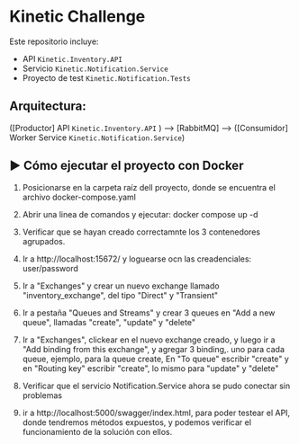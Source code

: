 
# Kinetic Challenge

Este repositorio incluye:

- API `Kinetic.Inventory.API`
- Servicio `Kinetic.Notification.Service`
- Proyecto de test `Kinetic.Notification.Tests`

## Arquitectura:

([Productor] API `Kinetic.Inventory.API` ) --> [RabbitMQ] --> ([Consumidor] Worker Service `Kinetic.Notification.Service`)

## ▶️ Cómo ejecutar el proyecto con Docker

1. Posicionarse en la carpeta raíz dell proyecto, donde se encuentra el archivo docker-compose.yaml

2. Abrir una linea de comandos y ejecutar: docker compose up -d

3. Verificar que se hayan creado correctamnte los 3 contenedores agrupados.

4. Ir a http://localhost:15672/ y loguearse ocn las creadenciales: user/password

5. Ir a "Exchanges" y crear un nuevo exchange llamado "inventory_exchange", del tipo "Direct" y "Transient"

6. Ir a pestaña "Queues and Streams" y crear 3 queues en "Add a new queue", llamadas "create", "update" y "delete"

7. Ir a "Exchanges", clickear en el nuevo exchange creado, 
	y luego ir a "Add binding from this exchange", y agregar 3 binding,. uno para cada queue,
	ejemplo, para la queue create, En "To queue" escribir "create" y en "Routing key" escribir "create", 
	lo mismo para "update" y "delete"

8. Verificar que el servicio Notification.Service ahora se pudo conectar sin problemas

9. ir a http://localhost:5000/swagger/index.html, para poder testear el API, donde tendremos métodos expuestos, 
y podemos verificar el funcionamiento de la solución con ellos.


